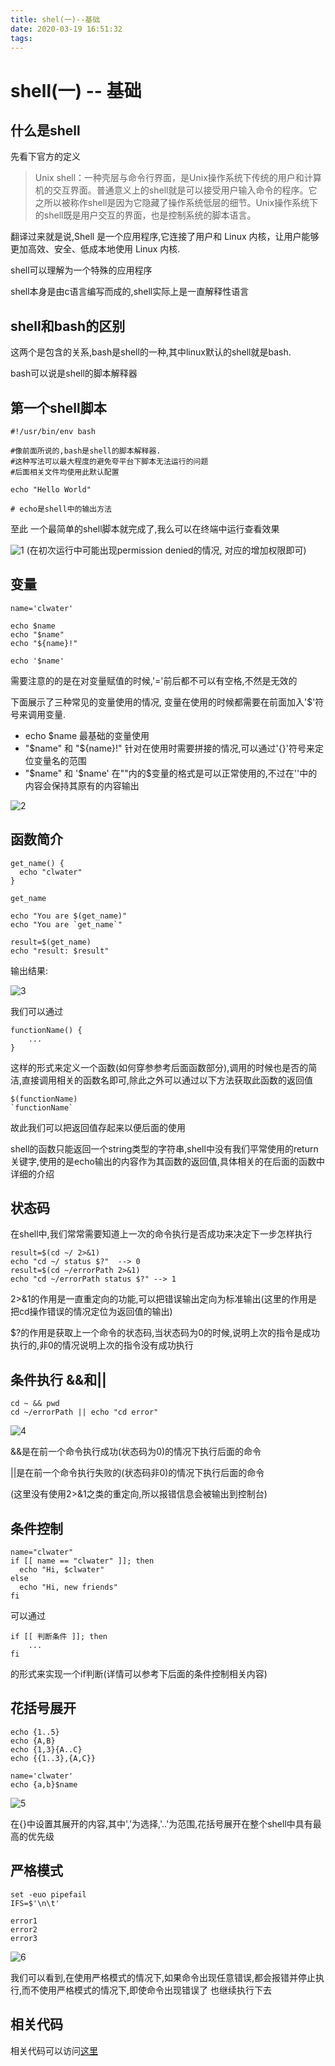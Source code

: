 ```yaml
---
title: shel(一)--基础
date: 2020-03-19 16:51:32
tags:
---
```


# shell(一) -- 基础

## 什么是shell
先看下官方的定义

> Unix shell：一种壳层与命令行界面，是Unix操作系统下传统的用户和计算机的交互界面。普通意义上的shell就是可以接受用户输入命令的程序。它之所以被称作shell是因为它隐藏了操作系统低层的细节。Unix操作系统下的shell既是用户交互的界面，也是控制系统的脚本语言。

翻译过来就是说,Shell 是一个应用程序,它连接了用户和 Linux 内核，让用户能够更加高效、安全、低成本地使用 Linux 内核.

shell可以理解为一个特殊的应用程序

shell本身是由c语言编写而成的,shell实际上是一直解释性语言

  <!-- more -->

## shell和bash的区别
这两个是包含的关系,bash是shell的一种,其中linux默认的shell就是bash.

bash可以说是shell的脚本解释器


## 第一个shell脚本

``` shell
#!/usr/bin/env bash

#像前面所说的,bash是shell的脚本解释器. 
#这种写法可以最大程度的避免夸平台下脚本无法运行的问题
#后面相关文件均使用此默认配置

echo "Hello World"

# echo是shell中的输出方法
```

至此 一个最简单的shell脚本就完成了,我么可以在终端中运行查看效果

![1](https://user-gold-cdn.xitu.io/2019/8/13/16c8b797f393d980?w=726&h=115&f=png&s=88801)
(在初次运行中可能出现permission denied的情况, 对应的增加权限即可)

## 变量
```shell
name='clwater'

echo $name
echo "$name"
echo "${name}!"

echo '$name'
```

需要注意的的是在对变量赋值的时候,'='前后都不可以有空格,不然是无效的

下面展示了三种常见的变量使用的情况, 变量在使用的时候都需要在前面加入'$'符号来调用变量.

* echo $name
最基础的变量使用
* "\$name" 和 "\${name}!"
针对在使用时需要拼接的情况,可以通过'{}'符号来定位变量名的范围
* "\$name" 和 '\$name'
在""内的\$变量的格式是可以正常使用的,不过在''中的内容会保持其原有的内容输出

![2](https://user-gold-cdn.xitu.io/2019/8/13/16c8b797f46b96f3?w=665&h=81&f=png&s=38701)

## 函数简介
```shell
get_name() {
  echo "clwater"
}

get_name

echo "You are $(get_name)"
echo "You are `get_name`"

result=$(get_name)
echo "result: $result"
```

输出结果:

![3](https://user-gold-cdn.xitu.io/2019/8/13/16c8b797f4b05a84?w=118&h=65&f=png&s=14640)

我们可以通过
```shell
functionName() {
    ...
}
```
这样的形式来定义一个函数(如何穿参参考后面函数部分),调用的时候也是否的简洁,直接调用相关的函数名即可,除此之外可以通过以下方法获取此函数的返回值

```shell
$(functionName)
`functionName`
```

故此我们可以把返回值存起来以便后面的使用

shell的函数只能返回一个string类型的字符串,shell中没有我们平常使用的return关键字,使用的是echo输出的内容作为其函数的返回值,具体相关的在后面的函数中详细的介绍

## 状态码
在shell中,我们常常需要知道上一次的命令执行是否成功来决定下一步怎样执行

```shell
result=$(cd ~/ 2>&1)
echo "cd ~/ status $?"  --> 0
result=$(cd ~/errorPath 2>&1)
echo "cd ~/errorPath status $?" --> 1
```

2>&1的作用是一直重定向的功能,可以把错误输出定向为标准输出(这里的作用是 把cd操作错误的情况定位为返回值的输出)

$?的作用是获取上一个命令的状态码,当状态码为0的时候,说明上次的指令是成功执行的,非0的情况说明上次的指令没有成功执行


## 条件执行 &&和||
```shell
cd ~ && pwd
cd ~/errorPath || echo "cd error"
```
![4](https://user-gold-cdn.xitu.io/2019/8/13/16c8b797f5578595?w=519&h=57&f=png&s=31121)

&&是在前一个命令执行成功(状态码为0)的情况下执行后面的命令

||是在前一个命令执行失败的(状态码非0)的情况下执行后面的命令

(这里没有使用2>&1之类的重定向,所以报错信息会被输出到控制台)

## 条件控制

```shell
name="clwater"
if [[ name == "clwater" ]]; then
  echo "Hi, $clwater"
else
  echo "Hi, new friends"
fi
```

可以通过
```shell
if [[ 判断条件 ]]; then
    ...
fi
```
的形式来实现一个if判断(详情可以参考下后面的条件控制相关内容)

## 花括号展开
```shell
echo {1..5}
echo {A,B}
echo {1,3}{A..C}
echo {{1..3},{A,C}}

name='clwater'
echo {a,b}$name
```

![5](https://user-gold-cdn.xitu.io/2019/8/13/16c8b797f5359496?w=152&h=89&f=png&s=19320)


在{}中设置其展开的内容,其中','为选择,'..'为范围,花括号展开在整个shell中具有最高的优先级


## 严格模式

``` shell
set -euo pipefail
IFS=$'\n\t'

error1
error2
error3
```
![6](https://user-gold-cdn.xitu.io/2019/8/13/16c8b797f564fbc3?w=315&h=86&f=png&s=35598)

我们可以看到,在使用严格模式的情况下,如果命令出现任意错误,都会报错并停止执行,而不使用严格模式的情况下,即使命令出现错误了  也继续执行下去

## 相关代码
相关代码可以访问[这里](https://github.com/clwater/awe-shell/blob/master/code/1.sh)